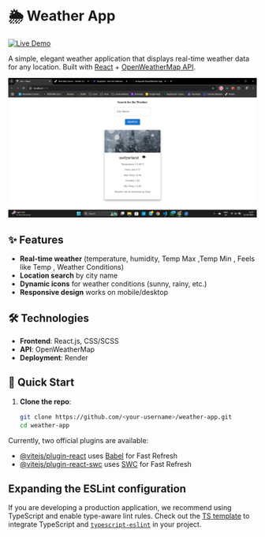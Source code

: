 # 🌦️ Weather App

[![Live Demo](https://img.shields.io/badge/Render-Live_Demo-%2346E3B7?logo=render)](https://weather-app-ows8.onrender.com) 

A simple, elegant weather application that displays real-time weather data for any location. Built with [React](https://reactjs.org/) + [OpenWeatherMap API](https://openweathermap.org/api).

![Demo Screenshot](./public/Screenshot%20(41).png)

## ✨ Features
- **Real-time weather** (temperature, humidity, Temp Max ,Temp Min , Feels like Temp , Weather Conditions)
- **Location search** by city name
- **Dynamic icons** for weather conditions (sunny, rainy, etc.)
- **Responsive design** works on mobile/desktop

## 🛠️ Technologies
- **Frontend**: React.js, CSS/SCSS
- **API**: OpenWeatherMap
- **Deployment**: Render

## 🚀 Quick Start
1. **Clone the repo**:
   ```bash
   git clone https://github.com/<your-username>/weather-app.git
   cd weather-app

Currently, two official plugins are available:

- [@vitejs/plugin-react](https://github.com/vitejs/vite-plugin-react/blob/main/packages/plugin-react/README.md) uses [Babel](https://babeljs.io/) for Fast Refresh
- [@vitejs/plugin-react-swc](https://github.com/vitejs/vite-plugin-react-swc) uses [SWC](https://swc.rs/) for Fast Refresh

## Expanding the ESLint configuration

If you are developing a production application, we recommend using TypeScript and enable type-aware lint rules. Check out the [TS template](https://github.com/vitejs/vite/tree/main/packages/create-vite/template-react-ts) to integrate TypeScript and [`typescript-eslint`](https://typescript-eslint.io) in your project.
